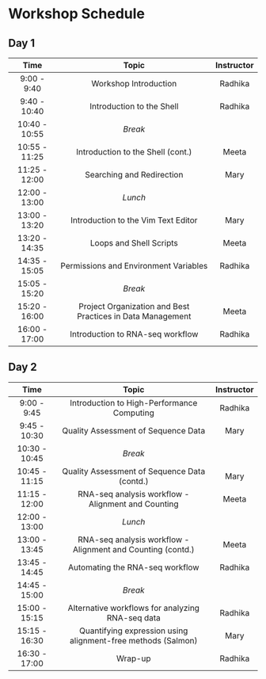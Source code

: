 # Workshop Schedule

## Day 1

| Time            |  Topic  | Instructor |
|:------------------------:|:------------------------------------------------:|:--------:|
|9:00 - 9:40 | Workshop Introduction | Radhika |
|9:40 - 10:40 | Introduction to the Shell | Radhika |
|10:40 - 10:55 | *Break* | |
|10:55 - 11:25 | Introduction to the Shell (cont.) | Meeta |
|11:25 - 12:00 | Searching and Redirection | Mary |
|12:00 - 13:00 | *Lunch* | |
|13:00 - 13:20 | Introduction to the Vim Text Editor | Mary |
|13:20 - 14:35 | Loops and Shell Scripts | Meeta |
|14:35 - 15:05 | Permissions and Environment Variables | Radhika |
|15:05 - 15:20 | *Break* | |
|15:20 - 16:00 | Project Organization and Best Practices in Data Management | Meeta |
|16:00 - 17:00 | Introduction to RNA-seq workflow | Radhika |

## Day 2

| Time            |   Topic  | Instructor |
|:------------------------:|:----------:|:--------:|
|9:00 - 9:45 | Introduction to High-Performance Computing | Radhika |
|9:45 - 10:30 | Quality Assessment of Sequence Data | Mary |
|10:30 - 10:45 | *Break* | |
|10:45 - 11:15 | Quality Assessment of Sequence Data (contd.) | Mary |
|11:15 - 12:00 | RNA-seq analysis workflow - Alignment and Counting | Meeta |
|12:00 - 13:00 | *Lunch* | |
|13:00 - 13:45 | RNA-seq analysis workflow - Alignment and Counting (contd.) | Meeta |
|13:45 - 14:45 | Automating the RNA-seq workflow | Radhika |
|14:45 - 15:00 | *Break* | |
|15:00 - 15:15 | Alternative workflows for analyzing RNA-seq data | Radhika |
|15:15 - 16:30 | Quantifying expression using alignment-free methods (Salmon) | Mary |
|16:30 - 17:00 | Wrap-up | Radhika |
